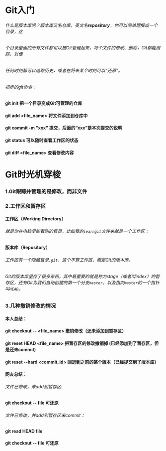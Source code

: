 # Git入门

###### 什么是版本库呢？版本库又名仓库，英文名**repository**，你可以简单理解成一个目录，这

###### 个目录里面的所有文件都可以被Git管理起来，每个文件的修改、删除，Git都能跟踪，以便

###### 任何时刻都可以追踪历史，或者在将来某个时刻可以“还原”。

###### 初步的git命令：

#### git  init                                   把一个目录变成Git可管理的仓库

#### git  add  <file_name>          将文件添加到仓库中

#### git  commit  -m "xxx"         提交，后面的“xxx”是本次提交的说明

#### git  status                              可以随时查看工作区的状态

#### git  diff  <file_name>		 查看修改内容 



# Git时光机穿梭

### 1.Git跟踪并管理的是修改，而非文件

### 2.工作区和暂存区

#### 工作区（Working Directory）

###### 就是你在电脑里能看到的目录，比如我的`learngit`文件夹就是一个工作区：

#### 版本库（Repository）

###### 工作区有一个隐藏目录`.git`，这个不算工作区，而是Git的版本库。

###### Git的版本库里存了很多东西，其中最重要的就是称为stage（或者叫index）的暂存区，还有Git为我们自动创建的第一个分支`master`，以及指向`master`的一个指针叫`HEAD`。



### 3.几种撤销修改的情况

#### 本人总结：

#### git  checkout  --  <file_name>		撤销修改（还未添加到暂存区）

#### git  reset  HEAD  <file_name>		把暂存区的修改撤销掉  (已经添加到了暂存区，但是还未commit)

#### git  reset  --hard  <commit_id>  	回退到之前的某个版本（已经提交到了版本库）

#### 网友总结：

###### 文件已修改，未add到暂存区:

#### git checkout -- file	可还原

###### 文件已修改，并add到暂存区未commit：

#### git read HEAD file

#### git checkout -- file	可还原